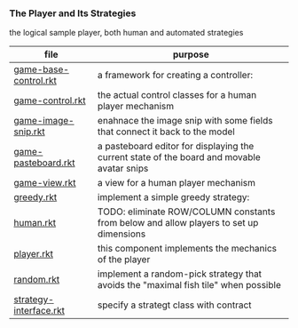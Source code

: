 ### The Player and Its Strategies 

the logical sample player, both human and automated strategies		    

| file | purpose |
|--------------------- | ------- |
| [game-base-control.rkt](game-base-control.rkt) | a framework for creating a controller: | 
| [game-control.rkt](game-control.rkt) | the actual control classes for a human player mechanism | 
| [game-image-snip.rkt](game-image-snip.rkt) | enahnace the image snip with some fields that connect it back to the model | 
| [game-pasteboard.rkt](game-pasteboard.rkt) | a pasteboard editor for displaying the current state of the board and movable avatar snips | 
| [game-view.rkt](game-view.rkt) | a view for a human player mechanism | 
| [greedy.rkt](greedy.rkt) | implement a simple greedy strategy: | 
| [human.rkt](human.rkt) | TODO: eliminate ROW/COLUMN constants from below and allow players to set up dimensions | 
| [player.rkt](player.rkt) | this component implements the mechanics of the player | 
| [random.rkt](random.rkt) | implement a random-pick strategy that avoids the "maximal fish tile" when possible | 
| [strategy-interface.rkt](strategy-interface.rkt) | specify a strategt class with contract | 

